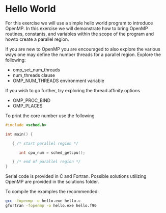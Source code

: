 # Hello World
For this exercise we will use a simple hello world program to introduce 
OpenMP. In this exercise we will demonstrate how to bring OpenMP 
routines, constants, and variables within the scope of the program and howto create a parallel region.

If you are new to OpenMP you are encouraged to also explore the various
ways one may define the number threads for a parallel region.
Explore the following:
- omp_set_num_threads
- num_threads clause
- OMP_NUM_THREADS environment variable

If you wish to go further, try exploring the thread affinity options
- OMP_PROC_BIND
- OMP_PLACES

To print the core number use the following
```c
#include <sched.h>

int main() {

   { /* start parallel region */

      int cpu_num = sched_getcpu();

   } /* end of parallel region */
}

```

Serial code is provided in C and Fortran. Possible solutions utilizing OpenMP are provided in the solutions folder.

To compile the examples the recommended:
```bash
gcc -fopenmp -o hello.exe hello.c 
gfortran -fopenmp -o hello.exe hello.f90
```
